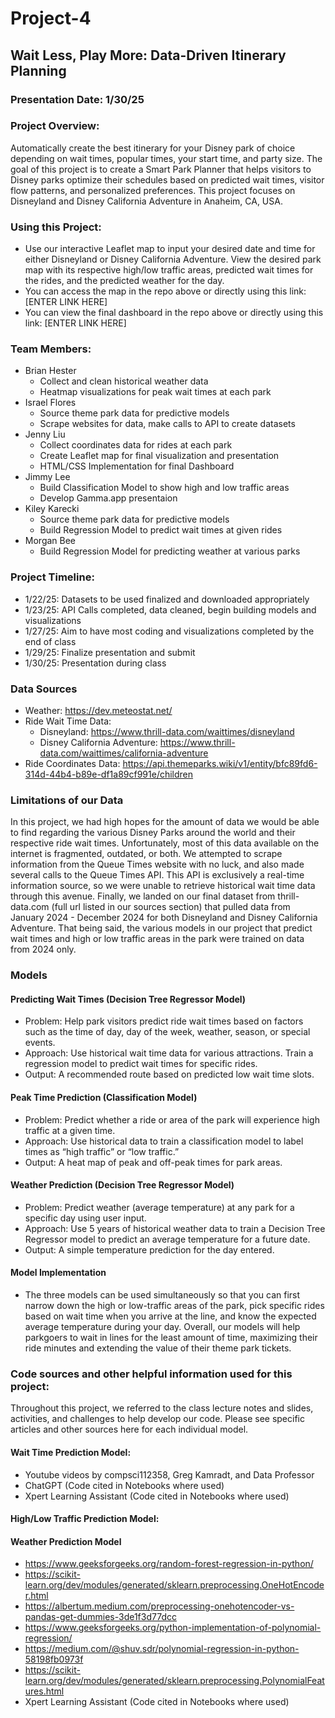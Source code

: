 # Project-4

## Wait Less, Play More: Data-Driven Itinerary Planning
### Presentation Date: 1/30/25

### Project Overview: 
Automatically create the best itinerary for your Disney park of choice depending on wait times, popular times, your start time, and party size. 
The goal of this project is to create a Smart Park Planner that helps visitors to Disney parks optimize their schedules based on predicted wait times, visitor flow patterns, and personalized preferences.
This project focuses on Disneyland and Disney California Adventure in Anaheim, CA, USA. 

### Using this Project:
- Use our interactive Leaflet map to input your desired date and time for either Disneyland or Disney California Adventure. View the desired park map with its respective high/low traffic areas, predicted wait times for the rides, and the predicted weather for the day. 
- You can access the map in the repo above or directly using this link: [ENTER LINK HERE]
- You can view the final dashboard in the repo above or directly using this link: [ENTER LINK HERE]

### Team Members: 
- Brian Hester
    - Collect and clean historical weather data
    - Heatmap visualizations for peak wait times at each park
- Israel Flores
    - Source theme park data for predictive models
    - Scrape websites for data, make calls to API to create datasets
- Jenny Liu
    - Collect coordinates data for rides at each park
    - Create Leaflet map for final visualization and presentation
    - HTML/CSS Implementation for final Dashboard
- Jimmy Lee
    - Build Classification Model to show high and low traffic areas
    - Develop Gamma.app presentaion
- Kiley Karecki
    - Source theme park data for predictive models
    - Build Regression Model to predict wait times at given rides
- Morgan Bee
    - Build Regression Model for predicting weather at various parks

### Project Timeline: 
- 1/22/25: Datasets to be used finalized and downloaded appropriately
- 1/23/25: API Calls completed, data cleaned, begin building models and visualizations
- 1/27/25: Aim to have most coding and visualizations completed by the end of class
- 1/29/25: Finalize presentation and submit
- 1/30/25: Presentation during class

### Data Sources
- Weather: https://dev.meteostat.net/ 
- Ride Wait Time Data: 
    - Disneyland:  https://www.thrill-data.com/waittimes/disneyland
    - Disney California Adventure:  https://www.thrill-data.com/waittimes/california-adventure
- Ride Coordinates Data: https://api.themeparks.wiki/v1/entity/bfc89fd6-314d-44b4-b89e-df1a89cf991e/children 

### Limitations of our Data
In this project, we had high hopes for the amount of data we would be able to find regarding the various Disney Parks around the world and their respective ride wait times. Unfortunately, most of this data available on the internet is fragmented, outdated, or both. We attempted to scrape information from the Queue Times
website with no luck, and also made several calls to the Queue Times API. This API is exclusively a real-time information source, so we were unable to retrieve historical wait time data through this avenue. Finally, we landed on our final dataset from thrill-data.com (full url listed in our sources section) that pulled data from January 2024 - December 2024 for both Disneyland and Disney California Adventure. That being said, the various models in our project that predict wait times and high or low traffic areas in the park were trained on data from 2024 only. 

### Models
#### Predicting Wait Times (Decision Tree Regressor Model)
- Problem: Help park visitors predict ride wait times based on factors such as the time of day, day of the week, weather, season, or special events.
- Approach: Use historical wait time data for various attractions. Train a regression model to predict wait times for specific rides.
- Output: A recommended route based on predicted low wait time slots.

#### Peak Time Prediction (Classification Model)
- Problem: Predict whether a ride or area of the park will experience high traffic at a given time.
- Approach: Use historical data to train a classification model to label times as “high traffic” or “low traffic.”
- Output: A heat map of peak and off-peak times for park areas.

#### Weather Prediction (Decision Tree Regressor Model)
- Problem: Predict weather (average temperature) at any park for a specific day using user input. 
- Approach: Use 5 years of historical weather data to train a Decision Tree Regressor model to predict an average temperature for a future date. 
- Output: A simple temperature prediction for the day entered.

#### Model Implementation
- The three models can be used simultaneously so that you can first narrow down the high or low-traffic areas of the park, pick specific rides based on wait time when you arrive at the line, and know the expected average temperature during your day. Overall, our models will help parkgoers to wait in lines for the least amount of time, maximizing their ride minutes and extending the value of their theme park tickets.

### Code sources and other helpful information used for this project: 
Throughout this project, we referred to the class lecture notes and slides, activities, and challenges to help develop our code. Please see specific articles and other sources here for each individual model. 

#### Wait Time Prediction Model: 
- Youtube videos by compsci112358, Greg Kamradt, and Data Professor
- ChatGPT (Code cited in Notebooks where used)
- Xpert Learning Assistant (Code cited in Notebooks where used)

#### High/Low Traffic Prediction Model: 

#### Weather Prediction Model
- https://www.geeksforgeeks.org/random-forest-regression-in-python/
- https://scikit-learn.org/dev/modules/generated/sklearn.preprocessing.OneHotEncoder.html
- https://albertum.medium.com/preprocessing-onehotencoder-vs-pandas-get-dummies-3de1f3d77dcc
- https://www.geeksforgeeks.org/python-implementation-of-polynomial-regression/
- https://medium.com/@shuv.sdr/polynomial-regression-in-python-58198fb0973f
- https://scikit-learn.org/dev/modules/generated/sklearn.preprocessing.PolynomialFeatures.html
- Xpert Learning Assistant (Code cited in Notebooks where used)
